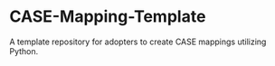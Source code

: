 # CASE-Mapping-Template
A template repository for adopters to create CASE mappings utilizing Python.
